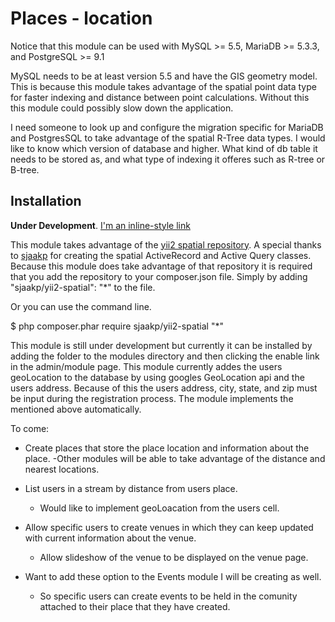 # Places - location

Notice that this module can be used with MySQL >= 5.5, MariaDB >= 5.3.3, and PostgreSQL >= 9.1

MySQL needs to be at least version 5.5 and have the GIS geometry model. This is because this module 
takes advantage of the spatial point data type for faster indexing and distance between point calculations. 
Without this this module could possibly slow down the application. 

I need someone to look up and configure the migration specific for MariaDB and PostgresSQL to take advantage of the
spatial R-Tree data types. I would like to know which version of database and higher. What kind of db table it needs to be 
stored as, and what type of indexing it offeres such as R-tree or B-tree. 

## Installation

**Under Development**.
[I'm an inline-style link](https://www.google.com)

This module takes advantage of the [yii2 spatial repository](https://github.com/sjaakp/yii2-spatial). A special thanks to [sjaakp](https://github.com/sjaakp) for creating the spatial ActiveRecord and Active
Query classes. Because this module does take advantage of that  repository it is required that you add the repository to your composer.json 
file. Simply by adding "sjaakp/yii2-spatial": "*" to the file. 

Or you can use the command line. 

$ php composer.phar require sjaakp/yii2-spatial "*"

This module is still under development but currently it can be installed by adding the folder to the modules directory and then clicking the enable link in the admin/module page. This module currently addes the users geoLocation to the database by using googles GeoLocation api and the users address. Because of this the users address, city, state, and zip must be input during the registration process. The module implements the mentioned above automatically. 

To come:
  - Create places that store the place location and information about the place. 
    -Other modules will be able to take advantage of the distance and nearest locations. 
  - List users in a stream by distance from users place. 
     - Would like to implement geoLoacation from the users cell. 
  - Allow specific users to create venues in which they can keep updated with current information about the venue. 
    - Allow slideshow of the venue to be displayed on the venue page. 
  
  - Want to add these option to the Events module I will be creating as well. 
    - So specific users can create events to be held in the comunity attached to their place that they have created. 
